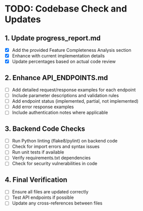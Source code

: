 # TODO: Codebase Check and Updates

## 1. Update progress_report.md
- [x] Add the provided Feature Completeness Analysis section
- [x] Enhance with current implementation details
- [x] Update percentages based on actual code review

## 2. Enhance API_ENDPOINTS.md
- [ ] Add detailed request/response examples for each endpoint
- [ ] Include parameter descriptions and validation rules
- [ ] Add endpoint status (implemented, partial, not implemented)
- [ ] Add error response examples
- [ ] Include authentication notes where applicable

## 3. Backend Code Checks
- [ ] Run Python linting (flake8/pylint) on backend code
- [ ] Check for import errors and syntax issues
- [ ] Run unit tests if available
- [ ] Verify requirements.txt dependencies
- [ ] Check for security vulnerabilities in code

## 4. Final Verification
- [ ] Ensure all files are updated correctly
- [ ] Test API endpoints if possible
- [ ] Update any cross-references between files
